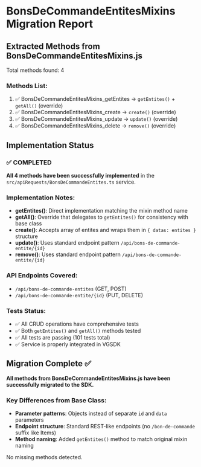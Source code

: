 # BonsDeCommandeEntitesMixins Migration Report

## Extracted Methods from BonsDeCommandeEntitesMixins.js

Total methods found: 4

### Methods List:
1. ✅ BonsDeCommandeEntitesMixins_getEntites → `getEntites()` + `getAll()` (override)
2. ✅ BonsDeCommandeEntitesMixins_create → `create()` (override)
3. ✅ BonsDeCommandeEntitesMixins_update → `update()` (override)
4. ✅ BonsDeCommandeEntitesMixins_delete → `remove()` (override)

## Implementation Status

### ✅ COMPLETED
**All 4 methods have been successfully implemented** in the `src/apiRequests/BonsDeCommandeEntites.ts` service.

### Implementation Notes:
- **getEntites()**: Direct implementation matching the mixin method name
- **getAll()**: Override that delegates to `getEntites()` for consistency with base class
- **create()**: Accepts array of entites and wraps them in `{ datas: entites }` structure
- **update()**: Uses standard endpoint pattern `/api/bons-de-commande-entite/{id}`
- **remove()**: Uses standard endpoint pattern `/api/bons-de-commande-entite/{id}`

### API Endpoints Covered:
- `/api/bons-de-commande-entites` (GET, POST)
- `/api/bons-de-commande-entite/{id}` (PUT, DELETE)

### Tests Status:
- ✅ All CRUD operations have comprehensive tests
- ✅ Both `getEntites()` and `getAll()` methods tested
- ✅ All tests are passing (101 tests total)
- ✅ Service is properly integrated in VGSDK

## Migration Complete ✅

**All methods from BonsDeCommandeEntitesMixins.js have been successfully migrated to the SDK.**

### Key Differences from Base Class:
- **Parameter patterns**: Objects instead of separate `id` and `data` parameters
- **Endpoint structure**: Standard REST-like endpoints (no `/bon-de-commande` suffix like Items)
- **Method naming**: Added `getEntites()` method to match original mixin naming

No missing methods detected.
